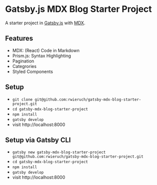 # Gatsby.js MDX Blog Starter Project

A starter project in [Gatsby,js](https://www.gatsbyjs.org/) with [MDX](https://github.com/mdx-js/mdx).

## Features

* MDX: (React) Code in Markdown
* Prism.js: Syntax Highlighting
* Pagination
* Categrories
* Styled Components

## Setup

* `git clone git@github.com:rwieruch/gatsby-mdx-blog-starter-project.git`
* `cd gatsby-mdx-blog-starter-project`
* `npm install`
* `gatsby develop`
* visit http://localhost:8000

## Setup via Gatsby CLI

* `gatsby new gatsby-mdx-blog-starter-project git@github.com:rwieruch/gatsby-mdx-blog-starter-project.git`
* `cd gatsby-mdx-blog-starter-project`
* `npm install`
* `gatsby develop`
* visit http://localhost:8000
